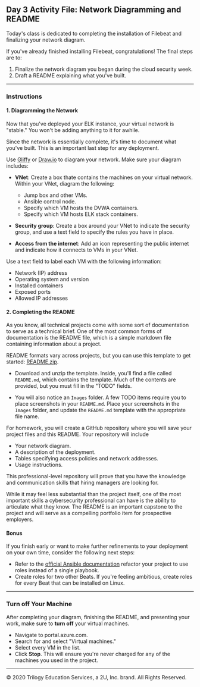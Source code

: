 ## Day 3 Activity File: Network Diagramming and README

Today's class is dedicated to completing the installation of Filebeat and finalizing your network diagram.

If you've already finished installing Filebeat, congratulations! The final steps are to:
1. Finalize the network diagram you began during the cloud security week.
2. Draft a README explaining what you've built.
---

### Instructions 

#### 1. Diagramming the Network

Now that you've deployed your ELK instance, your virtual network is "stable." You won't be adding anything to it for awhile.

Since the network is essentially complete, it's time to document what you've built. This is an important last step for any deployment.

Use [Gliffy](https://www.gliffy.com) or [Draw.io](https://draw.io) to diagram your network. Make sure your diagram includes:

- **VNet**: Create a box thate contains the machines on your virtual network. Within your VNet, diagram the following:
  - Jump box and other VMs.
  - Ansible control node.
  - Specify which VM hosts the DVWA containers.
  - Specify which VM hosts ELK stack containers.

- **Security group**: Create a box around your VNet to indicate the security group, and use a text field to specify the rules you have in place.

- **Access from the internet**: Add an icon representing the public internet and indicate how it connects to VMs in your VNet.

Use a text field to label each VM with the following information:
- Network (IP) address
- Operating system and version
- Installed containers
- Exposed ports
- Allowed IP addresses

#### 2. Completing the README

As you know, all technical projects come with some sort of documentation to serve as a technical brief. One of the most common forms of documentation is the README file, which is a simple markdown file containing information about a project. 

README formats vary across projects, but you can use this template to get started: [README.zip](../../../Resources/README.zip).

- Download and unzip the template. Inside, you'll find a file called `README.md`, which contains the template. Much of the contents are provided, but you must fill in the "TODO" fields.

- You will also notice an `Images` folder. A few TODO items require you to place screenshots in your `README.md`. Place your screenshots in the `Images` folder, and update the `README.md` template with the appropriate file name.  

For homework, you will create a GitHub repository where you will save your project files and this README. Your repository will include
- Your network diagram.
- A description of the deployment.
- Tables specifying access policies and network addresses.
- Usage instructions.

This professional-level repository will prove that you have the knowledge and communication skills that hiring managers are looking for.

While it may feel less substantial than the project itself, one of the most important skills a cybersecurity professional can have is the ability to articulate what they know. The README is an important capstone to the project and will serve as a compelling portfolio item for prospective employers.


#### Bonus

If you finish early or want to make further refinements to your deployment on your own time, consider the following next steps:

- Refer to the [official Ansible documentation](https://docs.ansible.com/ansible/latest/user_guide/playbooks_reuse_roles.html) refactor your project to use roles instead of a single playbook. 
- Create roles for two other Beats. If you're feeling ambitious, create roles for every Beat that can be installed on Linux.

---

### Turn off Your Machine

After completing your diagram, finishing the README, and presenting your work, make sure to **turn off** your virtual machines.

- Navigate to portal.azure.com.
- Search for and select "Virtual machines."
- Select every VM in the list.
- Click **Stop**. This will ensure you're never charged for any of the machines you used in the project.

---
© 2020 Trilogy Education Services, a 2U, Inc. brand. All Rights Reserved.  

